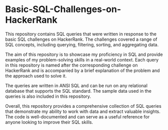 # Basic-SQL-Challenges-on-HackerRank
This repository contains SQL queries that were written in response to the basic SQL challenges on HackerRank. The challenges covered a range of SQL concepts, including querying, filtering, sorting, and aggregating data.

The aim of this repository is to showcase my proficiency in SQL and provide examples of my problem-solving skills in a real-world context. Each query in this repository is named after the corresponding challenge on HackerRank and is accompanied by a brief explanation of the problem and the approach used to solve it.

The queries are written in ANSI SQL and can be run on any relational database that supports the SQL standard. The sample data used in the queries is also included in this repository.

Overall, this repository provides a comprehensive collection of SQL queries that demonstrate my ability to work with data and extract valuable insights. The code is well-documented and can serve as a useful reference for anyone looking to improve their SQL skills.
